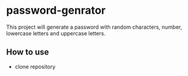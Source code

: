# password-genrator

This project will generate a password with random characters, number, lowercase letters and uppercase letters. 

## How to use ##
* clone repository

